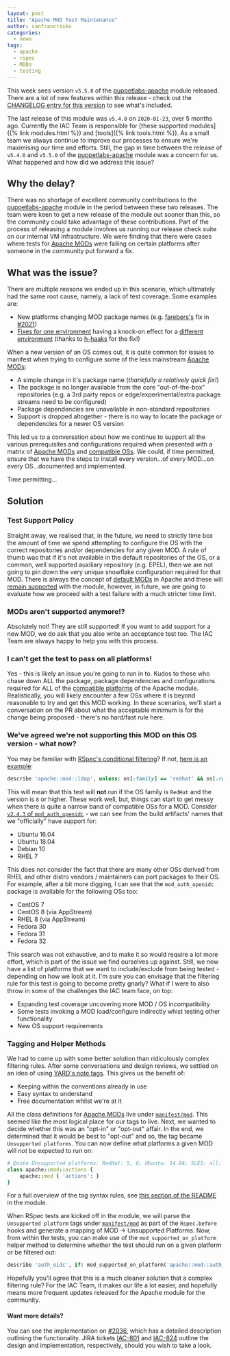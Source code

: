 ```yaml
---
layout: post
title: "Apache MOD Test Maintenance"
author: sanfrancrisko
categories:
  - news
tags:
  - apache
  - rspec
  - MODs
  - testing
---
```

This week sees version `v5.5.0` of the [puppetlabs-apache][puppetlabs-apache-forge] module released.
There are a lot of new features within this release - check out the [CHANGELOG entry for this version][apache-5-5-0-changelog] to see what's included.

The last release of this module was `v5.4.0` on `2020-01-23`, over 5 months ago.
Currently the IAC Team is responsible for [these supported modules]({% link modules.html %}) and [tools]({% link tools.html %}).
As a small team we always continue to improve our processes to ensure we're maximising our time and efforts.
Still, the gap in time between the release of `v5.4.0` and `v5.5.0` of the [puppetlabs-apache][puppetlabs-apache-forge] module was a concern for us.
What happened and how did we address this issue?

## Why the delay?
There was no shortage of excellent community contributions to the [puppetlabs-apache][puppetlabs-apache-github] module in the period between these two releases.
The team were keen to get a new release of the module out sooner than this, so the community could take advantage of these contributions.
Part of the process of releasing a module involves us running our release check suite on our internal VM infrastructure.
We were finding that there were cases where tests for [Apache MODs][apache-mod] were failing on certain platforms after someone in the community put forward a fix.


## What was the issue?
There are multiple reasons we ended up in this scenario, which ultimately had the same root cause, namely, a lack of test coverage.
Some examples are:
- New platforms changing MOD package names (e.g. [farebers's][farebers] fix in [#2021][pr-2021])
- [Fixes for one environment][pr-1913] having a knock-on effect for a [different environment][pr-2041] (thanks to [h-haaks][h-haaks] for the fix!)

When a new version of an OS comes out, it is quite common for issues to manifest when trying to configure some of the less mainstream [Apache MODs][apache-mod]:
- A simple change in it's package name (_thankfully a relatively quick fix!_)
- The package is no longer available from the core "out-of-the-box" repositories (e.g. a 3rd party repos or edge/experimental/extra package streams need to be configured)
- Package dependencies are unavailable in non-standard repositories
- Support is dropped altogether - there is no way to locate the package or dependencies for a newer OS version

This led us to a conversation about how we continue to support all the various prerequisites and configurations required when presented with a matrix of [Apache MODs][apache-mod] and [compatible OSs][compatible-platforms].
We could, if time permitted, ensure that we have the steps to install every version...of every MOD...on every OS...documented and implemented.

Time permitting...

## Solution
### Test Support Policy
Straight away, we realised that, in the future, we need to strictly time box the amount of time we spend attempting to configure the OS with the correct repositories and/or dependencies for any given MOD.
A rule of thumb was that if it's not available in the default repositories of the OS, or a common, well supported auxiliary repository (e.g. EPEL), then we are not going to pin down the very unique snowflake configuration required for that MOD.
There is always the concept of [default MODs][default-mods-pp] in Apache and these will [remain supported][default-mods-spec] with the module, however, in future, we are going to evaluate how we proceed with a test failure with a much stricter time limit.

### MODs aren't supported anymore!?
Absolutely not! They are still supported! If you want to add support for a new MOD, we do ask that you also write an acceptance test too.
The IAC Team are always happy to help you with this process.

### I can't get the test to pass on all platforms!
Yes - this is likely an issue you're going to run in to.
Kudos to those who chase down ALL the package, package dependencies and configurations required for ALL of the [compatible platforms][compatible-platforms] of the Apache module.
Realistically, you will likely encounter a few OSs where it is beyond reasonable to try and get this MOD working.
In these scenarios, we'll start a conversation on the PR about what the acceptable minimum is for the change being proposed - there's no hard/fast rule here.

### We've agreed we're not supporting this MOD on this OS version - what now?
You may be familiar with [RSpec's conditional filtering][rspec-conditional-filtering]?
If not, [here is an example][rspec-filtering-example]:
```ruby
describe 'apache::mod::ldap', unless: os[:family] == 'redhat' && os[:release].to_i >= 8 do
```
This will mean that this test will **not** run if the OS family is `RedHat` and the version is `8` or higher.
These work well, but, things can start to get messy when there is quite a narrow band of compatible OSs for a MOD.
Consider [`v2.4.3` of `mod_auth_openidc`][mod_auth_openidc_2_4_3] - we can see from the build artifacts' names that we "officially" have support for:
- Ubuntu 16.04
- Ubuntu 18.04
- Debian 10
- RHEL 7

This does not consider the fact that there are many other OSs derived from RHEL and other distro vendors / maintainers can port packages to their OS.
For example, after a bit more digging, I can see that the `mod_auth_openidc` package is available for the following OSs too:
- CentOS 7
- CentOS 8 (via AppStream)
- RHEL 8 (via AppStream)
- Fedora 30
- Fedora 31
- Fedora 32

This search was not exhaustive, and to make it so would require a lot more effort, which is part of the issue we find ourselves up against.
Still, we now have a list of platforms that we want to include/exclude from being tested - depending on how we look at it.
I'm sure you can envisage that the filtering rule for this test is going to become pretty gnarly?
What if I were to also throw in some of the challenges the IAC team face, on top:
- Expanding test coverage uncovering more MOD / OS incompatibility
- Some tests invoking a MOD load/configure indirectly whist testing other functionality
- New OS support requirements

### Tagging and Helper Methods
We had to come up with some better solution than ridiculously complex filtering rules.
After some conversations and design reviews, we settled on an idea of using [YARD's note tags][yard-note-tag].
This gives us the benefit of:
- Keeping within the conventions already in use
- Easy syntax to understand
- Free documentation whilst we're at it

All the class definitions for [Apache MODs][apache-mod] live under [`manifest/mod`][manifest/mod].
This seemed like the most logical place for our tags to live.
Next, we wanted to decide whether this was an "opt-in" or "opt-out" affair.
In the end, we determined that it would be best to "opt-out" and so, the tag became `Unsupported platforms`.
You can now define what platforms a given MOD will _not_ be expected to run on:
```ruby
# @note Unsupported platforms: RedHat: 5, 6; Ubuntu: 14.04; SLES: all; Scientific: 11 SP1
class apache::mod::actions {
    apache::mod { 'actions': }
}
```
For a full overview of the tag syntax rules, see [this section of the README][tag-rules] in the module.

When RSpec tests are kicked off in the module, we will parse the `Unsupported platform` tags under [`manifest/mod`][manifest/mod] as part of the `Rspec.before` hooks and generate a mapping of MOD -> Unsupported Platforms.
Now, from within the tests, you can make use of the `mod_supported_on_platform` helper method to determine whether the test should run on a given platform or be filtered out:
```ruby
describe 'auth_oidc', if: mod_supported_on_platform('apache::mod::auth_openidc') do
```

Hopefully you'll agree that this is a much cleaner solution that a complex filtering rule?
For the IAC Team, it makes our life a lot easier, and hopefully means more frequent updates released for the Apache module for the community.

#### Want more details?
You can see the implementation on [#2036][pr-2036], which has a detailed description outlining the functionality.
JIRA tickets [IAC-801][iac-801] and [IAC-824][iac-824] outline the design and implementation, respectively, should you wish to take a look.


[puppetlabs-apache-forge]:      https://forge.puppet.com/puppetlabs/apache
[puppetlabs-apache-github]:     https://github.com/puppetlabs/puppetlabs-apache
[apache-5-5-0-changelog]:       https://forge.puppet.com/puppetlabs/apache/changelog#v550-2020-07-01
[apache-mod]:                   https://httpd.apache.org/docs/2.4/mod
[MODULES-10712]:                https://tickets.puppetlabs.com/browse/MODULES-10712          
[pr-2041]:                      https://github.com/puppetlabs/puppetlabs-apache/pull/2041
[h-haaks]:                      https://github.com/h-haaks
[pr-2021]:                      https://github.com/puppetlabs/puppetlabs-apache/pull/2021
[farebers]:                     https://github.com/farebers
[pr-1913]:                      https://github.com/puppetlabs/puppetlabs-apache/pull/1913
[compatible-platforms]:         https://forge.puppet.com/puppetlabs/apache/compatibility
[default-mods-pp]:              https://github.com/puppetlabs/puppetlabs-apache/blob/master/manifests/default_mods.pp
[default-mods-spec]:            https://github.com/puppetlabs/puppetlabs-apache/blob/master/spec/acceptance/default_mods_spec.rb
[rspec-conditional-filtering]:  https://relishapp.com/rspec/rspec-core/v/3-8/docs/filtering/conditional-filters
[rspec-filtering-example]:      https://github.com/puppetlabs/puppetlabs-apache/blob/51ce2adcfc231c6a78dda5cc59c2aaf4028bb5bd/spec/acceptance/mod_ldap_spec.rb#L4
[mod_auth_openidc_2_4_3]:       https://github.com/zmartzone/mod_auth_openidc/releases/tag/v2.4.3
[yard-note-tag]:                https://www.rubydoc.info/gems/yard/file/docs/Tags.md#note
[manifest/mod]:                 https://github.com/puppetlabs/puppetlabs-apache/tree/983b1fd3ff178d46145f4b8c0a88bae36dfad12b/manifests/mod
[tag-rules]:                    https://github.com/puppetlabs/puppetlabs-apache/blob/c726313dad64683d05465d2f978965ad14690f35/README.md#apache-mod-test--support-lifecycle
[pr-2036]:                      https://github.com/puppetlabs/puppetlabs-apache/pull/2036
[iac-801]:                      https://tickets.puppetlabs.com/browse/IAC-801
[iac-824]:                      https://tickets.puppetlabs.com/browse/IAC-824
